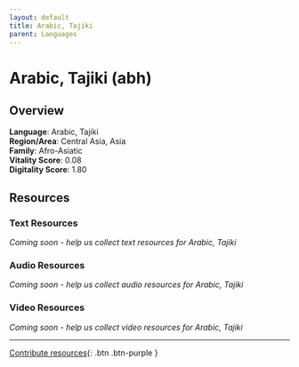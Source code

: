 ```yaml
---
layout: default
title: Arabic, Tajiki
parent: Languages
---
```


# Arabic, Tajiki (abh)

## Overview

**Language**: Arabic, Tajiki  
**Region/Area**: Central Asia, Asia  
**Family**: Afro-Asiatic  
**Vitality Score**: 0.08  
**Digitality Score**: 1.80  

## Resources

### Text Resources
*Coming soon - help us collect text resources for Arabic, Tajiki*

### Audio Resources
*Coming soon - help us collect audio resources for Arabic, Tajiki*

### Video Resources
*Coming soon - help us collect video resources for Arabic, Tajiki*

---

[Contribute resources](https://fairtrain.github.io/){: .btn .btn-purple }
